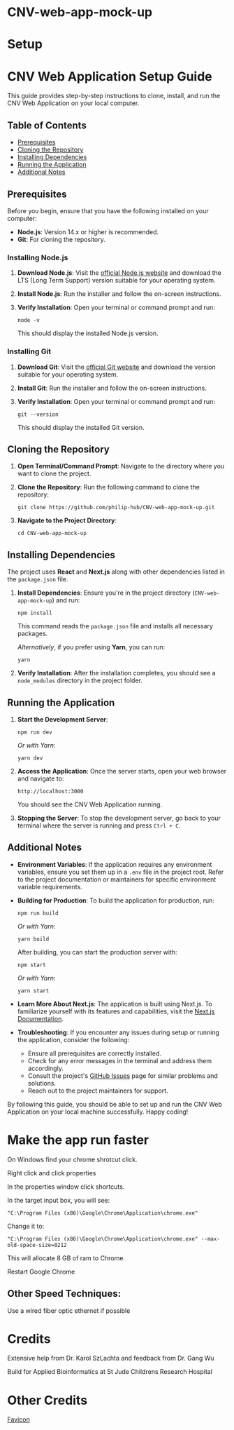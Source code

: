 # CNV-web-app-mock-up

# Setup

CNV Web Application Setup Guide
===============================

This guide provides step-by-step instructions to clone, install, and run the CNV Web Application on your local computer.

Table of Contents
-----------------

*   [Prerequisites](#prerequisites)
*   [Cloning the Repository](#cloning-the-repository)
*   [Installing Dependencies](#installing-dependencies)
*   [Running the Application](#running-the-application)
*   [Additional Notes](#additional-notes)

Prerequisites
-------------

Before you begin, ensure that you have the following installed on your computer:

*   **Node.js**: Version 14.x or higher is recommended.
*   **Git**: For cloning the repository.

### Installing Node.js

1.  **Download Node.js**: Visit the [official Node.js website](https://nodejs.org/) and download the LTS (Long Term Support) version suitable for your operating system.
2.  **Install Node.js**: Run the installer and follow the on-screen instructions.
3.  **Verify Installation**: Open your terminal or command prompt and run:
    
        node -v
    
    This should display the installed Node.js version.

### Installing Git

1.  **Download Git**: Visit the [official Git website](https://git-scm.com/downloads) and download the version suitable for your operating system.
2.  **Install Git**: Run the installer and follow the on-screen instructions.
3.  **Verify Installation**: Open your terminal or command prompt and run:
    
        git --version
    
    This should display the installed Git version.

Cloning the Repository
----------------------

1.  **Open Terminal/Command Prompt**: Navigate to the directory where you want to clone the project.
2.  **Clone the Repository**: Run the following command to clone the repository:
    
        git clone https://github.com/philip-hub/CNV-web-app-mock-up.git
    
3.  **Navigate to the Project Directory**:
    
        cd CNV-web-app-mock-up
    

Installing Dependencies
-----------------------

The project uses **React** and **Next.js** along with other dependencies listed in the `package.json` file.

1.  **Install Dependencies**: Ensure you're in the project directory (`CNV-web-app-mock-up`) and run:
    
        npm install
    
    This command reads the `package.json` file and installs all necessary packages.
    
    _Alternatively_, if you prefer using **Yarn**, you can run:
    
        yarn
    
2.  **Verify Installation**: After the installation completes, you should see a `node_modules` directory in the project folder.

Running the Application
-----------------------

1.  **Start the Development Server**:
    
        npm run dev
    
    _Or with Yarn_:
    
        yarn dev
    
2.  **Access the Application**: Once the server starts, open your web browser and navigate to:
    
        http://localhost:3000
    
    You should see the CNV Web Application running.
3.  **Stopping the Server**: To stop the development server, go back to your terminal where the server is running and press `Ctrl + C`.

Additional Notes
----------------

*   **Environment Variables**: If the application requires any environment variables, ensure you set them up in a `.env` file in the project root. Refer to the project documentation or maintainers for specific environment variable requirements.
*   **Building for Production**: To build the application for production, run:
    
        npm run build
    
    _Or with Yarn_:
    
        yarn build
    
    After building, you can start the production server with:
    
        npm start
    
    _Or with Yarn_:
    
        yarn start
    
*   **Learn More About Next.js**: The application is built using Next.js. To familiarize yourself with its features and capabilities, visit the [Next.js Documentation](https://nextjs.org/docs).
*   **Troubleshooting**: If you encounter any issues during setup or running the application, consider the following:
    *   Ensure all prerequisites are correctly installed.
    *   Check for any error messages in the terminal and address them accordingly.
    *   Consult the project's [GitHub Issues](https://github.com/philip-hub/CNV-web-app-mock-up/issues) page for similar problems and solutions.
    *   Reach out to the project maintainers for support.

By following this guide, you should be able to set up and run the CNV Web Application on your local machine successfully. Happy coding!

# Make the app run faster

On Windows find your chrome shrotcut click.

Right click and click properties

In the properties window click shortcuts.

In the target input box, you will see:

`"C:\Program Files (x86)\Google\Chrome\Application\chrome.exe" `

Change it to:

`"C:\Program Files (x86)\Google\Chrome\Application\chrome.exe" --max-old-space-size=8212`

This will allocate 8 GB of ram to Chrome.

Restart Google Chrome

## Other Speed Techniques:

Use a wired fiber optic ethernet if possible

# Credits

Extensive help from Dr. Karol SzLachta and feedback from Dr. Gang Wu

Build for Applied Bioinformatics at St Jude Childrens Research Hospital

# Other Credits
<a href="https://icon-icons.com/icon/DNA/132453" target="_blank">Favicon</a>

